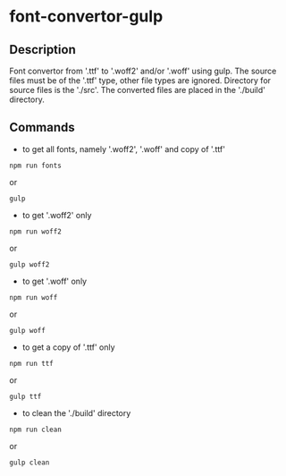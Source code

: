 # font-convertor-gulp
## Description
Font convertor from '.ttf' to '.woff2' and/or '.woff' using gulp.
The source files must be of the '.ttf' type, other file types are ignored. Directory for source files is the './src'. The converted files are placed in the './build' directory.
## Commands
- to get all fonts, namely '.woff2', '.woff' and copy of '.ttf'
```
npm run fonts
```
or
```
gulp
```
- to get '.woff2' only
```
npm run woff2
```
or
```
gulp woff2
```
- to get '.woff' only
```
npm run woff
```
or
```
gulp woff
```
- to get a copy of '.ttf' only
```
npm run ttf
```
or
```
gulp ttf
```
- to clean the './build' directory
```
npm run clean
```
or
```
gulp clean
```
